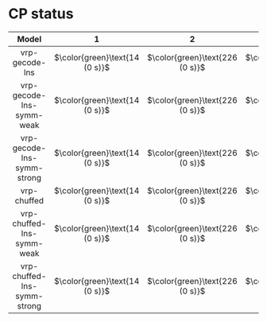 # CP status
| $\text{Model}$ | $1$ | $2$ | $3$ | $4$ | $5$ | $6$ | $7$ | $8$ | $9$ | $10$ | $11$ | $12$ | $13$ | $14$ | $15$ | $16$ | $17$ | $18$ | $19$ | $20$ | $21$ |
|:-:| :---:|:---:|:---:|:---:|:---:|:---:|:---:|:---:|:---:|:---:|:---:|:---:|:---:|:---:|:---:|:---:|:---:|:---:|:---:|:---:|:---:|
$\text{vrp-gecode-lns}$ | $\color{green}\text{14 (0 s)}$ | $\color{green}\text{226 (0 s)}$ | $\color{green}\text{12 (0 s)}$ | $\color{green}\text{220 (0 s)}$ | $\color{green}\text{206 (0 s)}$ | $\color{green}\text{322 (0 s)}$ | $\color{green}\text{167 (0 s)}$ | $\color{green}\text{186 (0 s)}$ | $\color{green}\text{436 (0 s)}$ | $\color{green}\text{244 (0 s)}$ | $\color{orange}\text{564 (300 s)}$ | $\color{orange}\text{388 (300 s)}$ | $\color{orange}\text{688 (300 s)}$ | $\color{orange}\text{917 (300 s)}$ | $\color{orange}\text{900 (300 s)}$ | $\color{green}\text{286 (11 s)}$ | $-$ | $\color{orange}\text{774 (300 s)}$ | $\color{orange}\text{354 (300 s)}$ | $-$ | $\color{orange}\text{653 (300 s)}$ | 
$\text{vrp-gecode-lns-symm-weak}$ | $\color{green}\text{14 (0 s)}$ | $\color{green}\text{226 (0 s)}$ | $\color{green}\text{12 (0 s)}$ | $\color{green}\text{220 (0 s)}$ | $\color{green}\text{206 (0 s)}$ | $\color{green}\text{322 (0 s)}$ | $\color{green}\text{167 (0 s)}$ | $\color{green}\text{186 (0 s)}$ | $\color{green}\text{436 (0 s)}$ | $\color{green}\text{244 (0 s)}$ | $\color{orange}\text{628 (300 s)}$ | $\color{orange}\text{394 (300 s)}$ | $\color{orange}\text{718 (300 s)}$ | $\color{orange}\text{1060 (300 s)}$ | $-$ | $\color{green}\text{286 (126 s)}$ | $-$ | $\color{orange}\text{873 (300 s)}$ | $\color{orange}\text{375 (300 s)}$ | $-$ | $\color{orange}\text{705 (300 s)}$ | 
$\text{vrp-gecode-lns-symm-strong}$ | $\color{green}\text{14 (0 s)}$ | $\color{green}\text{226 (0 s)}$ | $\color{green}\text{12 (0 s)}$ | $\color{green}\text{220 (0 s)}$ | $\color{green}\text{206 (0 s)}$ | $\color{green}\text{322 (0 s)}$ | $\color{green}\text{167 (0 s)}$ | $\color{green}\text{186 (0 s)}$ | $\color{green}\text{436 (1 s)}$ | $\color{green}\text{244 (1 s)}$ | $-$ | $-$ | $\color{orange}\text{686 (300 s)}$ | $-$ | $-$ | $-$ | $-$ | $-$ | $-$ | $-$ | $-$ | 
$\text{vrp-chuffed}$ | $\color{green}\text{14 (0 s)}$ | $\color{green}\text{226 (0 s)}$ | $\color{green}\text{12 (0 s)}$ | $\color{green}\text{220 (0 s)}$ | $\color{green}\text{206 (0 s)}$ | $\color{green}\text{322 (0 s)}$ | $\color{green}\text{167 (59 s)}$ | $\color{green}\text{186 (1 s)}$ | $\color{green}\text{436 (25 s)}$ | $\color{green}\text{244 (31 s)}$ | $-$ | $\color{orange}\text{1177 (300 s)}$ | $\color{orange}\text{822 (300 s)}$ | $-$ | $-$ | $\color{orange}\text{581 (300 s)}$ | $-$ | $-$ | $\color{orange}\text{1165 (300 s)}$ | $-$ | $\color{orange}\text{1894 (300 s)}$ | 
$\text{vrp-chuffed-lns-symm-weak}$ | $\color{green}\text{14 (0 s)}$ | $\color{green}\text{226 (0 s)}$ | $\color{green}\text{12 (0 s)}$ | $\color{green}\text{220 (0 s)}$ | $\color{green}\text{206 (0 s)}$ | $\color{green}\text{322 (0 s)}$ | $\color{green}\text{167 (40 s)}$ | $\color{green}\text{186 (0 s)}$ | $\color{green}\text{436 (1 s)}$ | $\color{green}\text{244 (7 s)}$ | $-$ | $\color{orange}\text{1004 (300 s)}$ | $\color{orange}\text{848 (300 s)}$ | $-$ | $-$ | $\color{orange}\text{580 (300 s)}$ | $-$ | $-$ | $\color{orange}\text{919 (300 s)}$ | $-$ | $-$ | 
$\text{vrp-chuffed-lns-symm-strong}$ | $\color{green}\text{14 (0 s)}$ | $\color{green}\text{226 (0 s)}$ | $\color{green}\text{12 (0 s)}$ | $\color{green}\text{220 (0 s)}$ | $\color{green}\text{206 (0 s)}$ | $\color{green}\text{322 (0 s)}$ | $\color{green}\text{167 (5 s)}$ | $\color{green}\text{186 (0 s)}$ | $\color{green}\text{436 (0 s)}$ | $\color{green}\text{244 (0 s)}$ | $-$ | $-$ | $\color{orange}\text{896 (300 s)}$ | $-$ | $-$ | $-$ | $-$ | $-$ | $-$ | $-$ | $-$ | 
